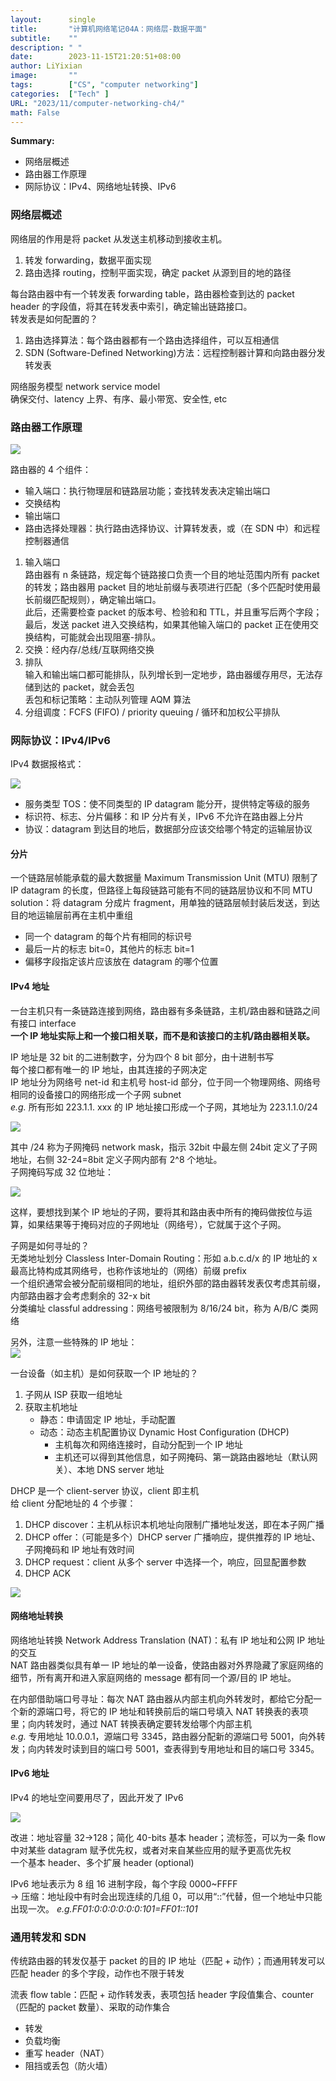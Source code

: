 ```yaml
---
layout: 	 single
title:       "计算机网络笔记04A：网络层-数据平面"
subtitle:    ""
description: " "
date:        2023-11-15T21:20:51+08:00
author: LiYixian
image:       ""
tags:        ["CS", "computer networking"]
categories:  ["Tech" ]
URL: "2023/11/computer-networking-ch4/"
math: False
---
```


**Summary:**  
- 网络层概述
- 路由器工作原理
- 网际协议：IPv4、网络地址转换、IPv6

### 网络层概述

网络层的作用是将 packet 从发送主机移动到接收主机。  
1. 转发 forwarding，数据平面实现
2. 路由选择 routing，控制平面实现，确定 packet 从源到目的地的路径

每台路由器中有一个转发表 forwarding table，路由器检查到达的 packet header 的字段值，将其在转发表中索引，确定输出链路接口。  
转发表是如何配置的？  
1. 路由选择算法：每个路由器都有一个路由选择组件，可以互相通信
2. SDN (Software-Defined Networking)方法：远程控制器计算和向路由器分发转发表

网络服务模型 network service model  
确保交付、latency 上界、有序、最小带宽、安全性, etc  

### 路由器工作原理

![](/img/路由器体系结构.png)

路由器的 4 个组件：  
- 输入端口：执行物理层和链路层功能；查找转发表决定输出端口
- 交换结构
- 输出端口
- 路由选择处理器：执行路由选择协议、计算转发表，或（在 SDN 中）和远程控制器通信

1. 输入端口  
	路由器有 n 条链路，规定每个链路接口负责一个目的地址范围内所有 packet 的转发；路由器用 packet 目的地址前缀与表项进行匹配（多个匹配时使用最长前缀匹配规则），确定输出端口。  
	此后，还需要检查 packet 的版本号、检验和和 TTL，并且重写后两个字段；  
	最后，发送 packet 进入交换结构，如果其他输入端口的 packet 正在使用交换结构，可能就会出现阻塞-排队。  
2. 交换：经内存/总线/互联网络交换  
3. 排队  
	输入和输出端口都可能排队，队列增长到一定地步，路由器缓存用尽，无法存储到达的 packet，就会丢包  
	丢包和标记策略：主动队列管理 AQM 算法  
4. 分组调度：FCFS (FIFO) / priority queuing / 循环和加权公平排队  

### 网际协议：IPv4/IPv6

IPv4 数据报格式：

![](/img/IPv4数据报格式.png)

- 服务类型 TOS：使不同类型的 IP datagram 能分开，提供特定等级的服务
- 标识符、标志、分片偏移：和 IP 分片有关，IPv6 不允许在路由器上分片
- 协议：datagram 到达目的地后，数据部分应该交给哪个特定的运输层协议
#### 分片

一个链路层帧能承载的最大数据量 Maximum Transmission Unit (MTU) 限制了 IP datagram 的长度，但路径上每段链路可能有不同的链路层协议和不同 MTU  
solution：将 datagram 分成片 fragment，用单独的链路层帧封装后发送，到达目的地运输层前再在主机中重组  

- 同一个 datagram 的每个片有相同的标识号
- 最后一片的标志 bit=0，其他片的标志 bit=1
- 偏移字段指定该片应该放在 datagram 的哪个位置
#### IPv4 地址

一台主机只有一条链路连接到网络，路由器有多条链路，主机/路由器和链路之间有接口 interface  
**一个 IP 地址实际上和一个接口相关联，而不是和该接口的主机/路由器相关联。**  

IP 地址是 32 bit 的二进制数字，分为四个 8 bit 部分，由十进制书写  
每个接口都有唯一的 IP 地址，由其连接的子网决定  
IP 地址分为网络号 net-id 和主机号 host-id 部分，位于同一个物理网络、网络号相同的设备接口的网络形成一个子网 subnet  
*e.g.* 所有形如 223.1.1. xxx 的 IP 地址接口形成一个子网，其地址为 223.1.1.0/24  

![](/img/子网.png)  

其中 /24 称为子网掩码 network mask，指示 32bit 中最左侧 24bit 定义了子网地址，右侧 32-24=8bit 定义子网内部有 2^8 个地址。  
子网掩码写成 32 位地址：  

![](/img/子网掩码.png)

这样，要想找到某个 IP 地址的子网，要将其和路由表中所有的掩码做按位与运算，如果结果等于掩码对应的子网地址（网络号），它就属于这个子网。

子网是如何寻址的？  
无类地址划分 Classless Inter-Domain Routing：形如 a.b.c.d/x 的 IP 地址的 x 最高比特构成其网络号，也称作该地址的（网络）前缀 prefix  
一个组织通常会被分配前缀相同的地址，组织外部的路由器转发表仅考虑其前缀，内部路由器才会考虑剩余的 32-x bit  
分类编址 classful addressing：网络号被限制为 8/16/24 bit，称为 A/B/C 类网络  

另外，注意一些特殊的 IP 地址：  
![](/img/特殊IP地址.png)

一台设备（如主机）是如何获取一个 IP 地址的？  
1. 子网从 ISP 获取一组地址
2. 获取主机地址
	- 静态：申请固定 IP 地址，手动配置
	- 动态：动态主机配置协议 Dynamic Host Configuration (DHCP)
		- 主机每次和网络连接时，自动分配到一个 IP 地址
		- 主机还可以得到其他信息，如子网掩码、第一跳路由器地址（默认网关）、本地 DNS server 地址

DHCP 是一个 client-server 协议，client 即主机  
给 client 分配地址的 4 个步骤：  
1. DHCP discover：主机从标识本机地址向限制广播地址发送，即在本子网广播
2. DHCP offer：（可能是多个）DHCP server 广播响应，提供推荐的 IP 地址、子网掩码和 IP 地址有效时间
3. DHCP request：client 从多个 server 中选择一个，响应，回显配置参数
4. DHCP ACK

![](/img/DHCP分配IP地址.png)  
#### 网络地址转换

网络地址转换 Network Address Translation (NAT)：私有 IP 地址和公网 IP 地址的交互  
NAT 路由器类似具有单一 IP 地址的单一设备，使路由器对外界隐藏了家庭网络的细节，所有离开和进入家庭网络的 message 都有同一个源/目的 IP 地址。  

在内部借助端口号寻址：每次 NAT 路由器从内部主机向外转发时，都给它分配一个新的源端口号，将它的 IP 地址和转换前后的端口号填入 NAT 转换表的表项里；向内转发时，通过 NAT 转换表确定要转发给哪个内部主机  
*e.g.* 专用地址 10.0.0.1，源端口号 3345，路由器分配新的源端口号 5001，向外转发；向内转发时读到目的端口号 5001，查表得到专用地址和目的端口号 3345。  
#### IPv6 地址

IPv4 的地址空间要用尽了，因此开发了 IPv6  

![](/img/IPv6数据报格式.png)

改进：地址容量 32->128；简化 40-bits 基本 header；流标签，可以为一条 flow 中对某些 datagram 赋予优先权，或者对来自某些应用的赋予更高优先权  
一个基本 header、多个扩展 header (optional)  

IPv6 地址表示为 8 组 16 进制字段，每个字段 0000~FFFF  
-> 压缩：地址段中有时会出现连续的几组 0，可以用“::”代替，但一个地址中只能出现一次。 *e.g.FF01:0:0:0:0:0:0:101=FF01::101*  

### 通用转发和 SDN

传统路由器的转发仅基于 packet 的目的 IP 地址（匹配 + 动作）；而通用转发可以匹配 header 的多个字段，动作也不限于转发  

流表 flow table：匹配 + 动作转发表，表项包括 header 字段值集合、counter（匹配的 packet 数量）、采取的动作集合  

- 转发
- 负载均衡
- 重写 header（NAT）
- 阻挡或丢包（防火墙）
